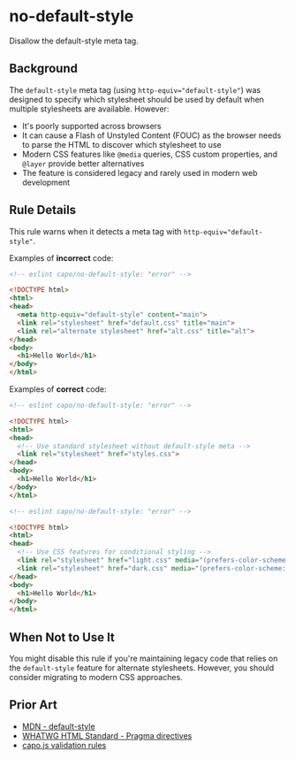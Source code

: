 # no-default-style

Disallow the default-style meta tag.

## Background

The `default-style` meta tag (using `http-equiv="default-style"`) was designed to specify which stylesheet should be used by default when multiple stylesheets are available. However:

- It's poorly supported across browsers
- It can cause a Flash of Unstyled Content (FOUC) as the browser needs to parse the HTML to discover which stylesheet to use
- Modern CSS features like `@media` queries, CSS custom properties, and `@layer` provide better alternatives
- The feature is considered legacy and rarely used in modern web development

## Rule Details

This rule warns when it detects a meta tag with `http-equiv="default-style"`.

Examples of **incorrect** code:

```html
<!-- eslint capo/no-default-style: "error" -->

<!DOCTYPE html>
<html>
<head>
  <meta http-equiv="default-style" content="main">
  <link rel="stylesheet" href="default.css" title="main">
  <link rel="alternate stylesheet" href="alt.css" title="alt">
</head>
<body>
  <h1>Hello World</h1>
</body>
</html>
```

Examples of **correct** code:

```html
<!-- eslint capo/no-default-style: "error" -->

<!DOCTYPE html>
<html>
<head>
  <!-- Use standard stylesheet without default-style meta -->
  <link rel="stylesheet" href="styles.css">
</head>
<body>
  <h1>Hello World</h1>
</body>
</html>
```

```html
<!-- eslint capo/no-default-style: "error" -->

<!DOCTYPE html>
<html>
<head>
  <!-- Use CSS features for conditional styling -->
  <link rel="stylesheet" href="light.css" media="(prefers-color-scheme: light)">
  <link rel="stylesheet" href="dark.css" media="(prefers-color-scheme: dark)">
</head>
<body>
  <h1>Hello World</h1>
</body>
</html>
```

## When Not to Use It

You might disable this rule if you're maintaining legacy code that relies on the `default-style` feature for alternate stylesheets. However, you should consider migrating to modern CSS approaches.

## Prior Art

- [MDN - default-style](https://developer.mozilla.org/en-US/docs/Web/HTML/Element/meta#http-equiv)
- [WHATWG HTML Standard - Pragma directives](https://html.spec.whatwg.org/multipage/semantics.html#pragma-directives)
- [capo.js validation rules](https://github.com/rviscomi/capo.js)
